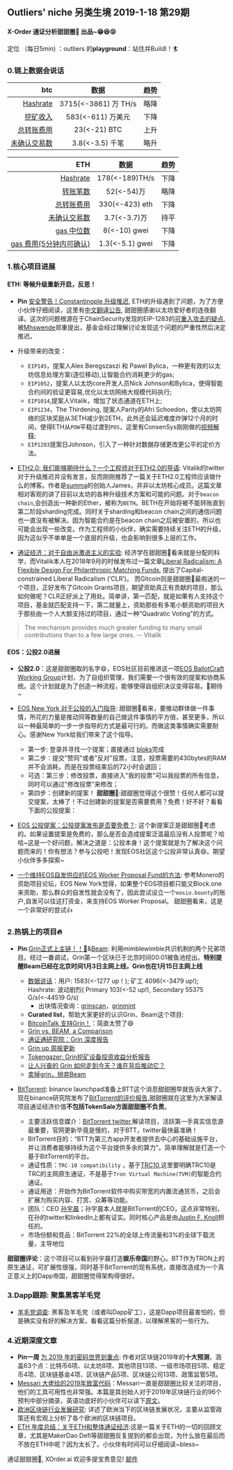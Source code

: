 

## Outliers' niche 另类生境 2019-1-18 第29期

#### X-Order 通证分析甜甜圈🍩 出品~😁😆😝 
定位 （每日5min)  ：outliers 的**playground**：站住并Buildl！🏄 


### 0.链上数据会说话

| btc | 数据 | 趋势|
|---:|:--:|:--|
| [Hashrate](https://www.blockchain.com/charts/hash-rate)| 3715(<-3861) 万 TH/s| 略降|
| [挖矿收入](https://www.blockchain.com/charts/miners-revenue) | 583(<-611) 万美元 | 下降|
| [总转账费用](https://www.blockchain.com/charts/transaction-fees) | 23(<-21) BTC | 上升|
| [未确认交易数](https://www.blockchain.com/zh-cn/btc/unconfirmed-transactions) | 3.8(<-3.5) 千笔 |略升|


|ETH | 数据 | 趋势|
|--:|:--:|:--:|
|[Hashrate](https://etherscan.io/chart/hashrate)| 178(<-189)TH/s| 下降|
|[转账笔数](https://etherscan.io/chart/tx)|52(<-54)万|略降|
|[总转账费用](https://etherscan.io/chart/transactionfee)| 330(<-423) eth| 下降|
|[未确认交易数](https://etherscan.io/chart/pendingtx)| 3.7(<-3.7)万 | 持平|
|[gas 中位数](https://ethgasstation.info/)| 8(<-10) gwei | 下降 |
|[gas 费用(5分钟内可确认)](https://ethgasstation.info/)| 1.3(<-5.1) gwei | 下降|





### 1.核心项目进展
#### ETH: 等候升级重新开启，反思！
- **Pin** [安全警告！Constantinople 升级推迟](https://blog.ethereum.org/2019/01/15/security-alert-ethereum-constantinople-postponement/), ETH的升级遇到了问题，为了方便小伙伴仔细阅读，这里有[中文翻译公告](https://ethfans.org/posts/security-alert-ethereum-constantinople-postponement), 甜甜圈感谢以太坊爱好者的连夜翻译。这次的问题根源在于ChainSecurity发现的EIP-1283的[可重入攻击的疑点](https://medium.com/chainsecurity/constantinople-enables-new-reentrancy-attack-ace4088297d9), 被[Mhswende](https://twitter.com/mhswende/)郑重提出，基金会经过理解讨论发现这个问题的严重性然后决定推迟。


- 升级带来的改变：
	- `EIP145`，提案人Alex Beregszaszi 和 Pawel Bylica，一种更有效的以太坊信息处理方案(逐位移动),让智能合约消耗更少的gas;
	- `EIP1052`，提案人以太坊core开发人员Nick Johnson和Bylica，使得智能合约间的验证更容易,优化以太坊网络大规模代码执行;
	- `EIP1014`,提案人Vitalik，增加了状态通道在ETH上;
	- `EIP1234`，The Thirdening, 提案人Parity的Afri Schoedon，使以太坊网络的区块奖励从3ETH减少到2ETH，此外还会延迟难度炸弹12个月的时间，使得ETH从`POW`平稳过渡到`POS`，这里有ConsenSys刚刚做的[视频解释](https://www.youtube.com/watch?v=-k2oktHQ7cs&feature=youtu.be);
	- `EIP1283`提案日Johnson，引入了一种针对数据存储更改更公平的定价方法。

- [ETH2.0: 我们能够期待什么？一个工程师对于ETH2.0的导语](https://hackernoon.com/what-to-expect-when-eths-expecting-80cb4951afcd): Vitalik的twitter对于升级推迟并没有发言，反而刚刚推荐了一篇关于ETH2.0工程师应该做什么的博客。作者是[summa](https://summa.one/)的创始人James，并非以太坊核心成员。这篇文章相对客观的讲了目前以太坊的各种升级技术方案和可能的问题。对于`beacon chain`,会创造出一种新的Ether，被称为`BETH`。BETH在开始将被不能转账直到第二阶段sharding完成。同时关于sharding和beacon chain之间的通信问题也一直没有被解决。因为智能合约是在beacon chain之后被安置的，所以也可能会出现一些改变。作为工程师的小伙伴，确实需要持续关注ETH的升级，因为这似乎不单单是一个底层的升级，也会影响到很多上层的工作。


- [通证经济：对于自由派激进主义的实验](https://medium.com/gitcoin/experiments-with-liberal-radicalism-ad68e02efd4): 经济学在甜甜圈🍩看来就是分配的科学，而Vitalik本人在2018年9月的时候发布过一篇文章[Liberal Radicalism: A Flexible Design For Philanthropic Matching Funds](https://papers.ssrn.com/sol3/papers.cfm?abstract_id=3243656), 提出了Capital-constrained Liberal Radicalism (‘CLR’)。 而Gitcoin则是甜甜圈🍩最痴迷的一个项目，正好发布了Gitcoin Grants项目，期望资助真正有贡献的项目，那么如何做呢？CLR正好派上了用处。简单讲，第一匹配，就是如果有人支持这个项目，基金就匹配支持一下，第二就量上，资助那些有多笔小额资助的项目大于那些由一个人大额支持过的项目，通过一种“Quadratic Voting"的方式。

> The mechanism provides much greater funding to many small contributions than to a few large ones. -- Vitalik



#### EOS：公投2.0进展

- **公投2.0**：这是甜甜圈取的名字😄，EOS社区目前推进这一项[EOS BallotCraft Working Group](https://medium.com/@espin.brand/eos-ballotcraft-guide-published-5eddab9d8cf3)计划，为了自组织管理，我们需要一个很有效的提案和协商系统。这个计划就是为了创造一种流程，能够使得自组织决议变得容易。🍩期待~ 

- [EOS New York 对于公投的入门指导](https://medium.com/eos-new-york/vote-thoughtfully-vote-eos-dcbe009fc727): 甜甜圈🍩看来，要推动群体做一件事情，所花的力量是推动同等数量的自己做这件事情的平方倍，甚至更多，所以以一种最简单的一步一步指导的方式是最可行的。而做这类事情确实需要耐心。感谢New York给我们带来了这个指导。
	- 第一步: 登录并寻找一个提案；直接通过 [bloks](https://bloks.io/vote/referendums)完成
	- 第二步：提交"赞同"或者"反对"投票，注意，投票需要的430bytes的RAM并不会消耗，而是在投票结束后的72小时会退回；
	- 可选：第三步：修改投票，直接进入"我的投票"可以我投票的所有信息，同时可以通过"修改投票”来修改；
	- 第四步：创建新的提案！ **甜甜圈🍩**:甜甜圈觉得这个很赞！任何人都可以提交提案，太棒了！不过创建新的提案是否需要费用？免费！好不好？看看下面的公投提案：

- [EOS 公投提案：公投提案发布是否要免费？](https://eosauthority.com/polls_details?proposal=pollpropcost_20190115&lnc=en): 这个新提案正是甜甜圈🍩考虑的。如果设置提案是免费的，那么是否会造成提案泛滥最后没有人投票呢？哈哈~这是一个好问题，解决之道是：公投本身！这个提案就是为了解决这个问题而来的！你有想法？参与公投吧！发现EOS社区这个公投非常认真😄。期望小伙伴多多探索~
 

- [一个维持EOS自发供应的EOS Worker Proposal Fund的方法](https://medium.com/eos-new-york/a-voluntaristic-approach-to-the-eos-worker-proposal-fund-1b2a94dad20b): 参考Monero的资助项目论坛，EOS New York觉得，如果整个EOS项目都只能又Block.one来资助，那么群众的自发性就会没有了，因此尝试设立一个`eosio.bounty`的账户,自发可以往这打资金，来支持EOS Worker Proposal。 甜甜圈看来，这是一个非常好的尝试👍





### 2.热锅上的项目🔥 
- **Pin**:[Grin正式上主链！！💐](https://grin-tech.org/)&[Beam](https://www.beam.mw/): 利用mimblewimble共识机制的两个兄弟项目。经过一番调试，Grin第一个区块已于北京时间00:01被鱼池挖出。**特别提醒Beam已经在北京时间1月3日主网上线，Grin也在1月15日主网上线**
	- [数据说话](https://grinmint.com/pages/index.html)：用户: 1583(<-1277 up！); 矿工 4096(<-3479 up!); Hashrate: 波动剧烈( Primary 103(<-52 up!), Secondary 55375 G/s(<-44519 G/s)  
		- 出块情况查询：[grinscan](http://grinscan.net)，[grinmint](https://grinmint.com/)
	- **Curated list**，帮助大家更好的认识Grin、Beam这个项目: 
	- [BitcoinTalk 支持Grin！](https://bitcointalk.org/index.php?topic=5098450.0)：简直太赞了😄
	- [Grin vs. BEAM, a Comparison](https://tlu.tarilabs.com/protocols/grin-beam-comparison/MainReport.html)
	- [通证通研究院：Grin 深度报告](https://www.chainnews.com/articles/182565597152.htm)
	- [Grin up 周报更新](https://grinnews.substack.com/)
	- [Tokengazer: Grin挖矿设备投资收益分析报告](http://www.tokengazer.com/#/reportDetail?id=64)
	- [让人兴奋的 Grin 如何走到今天？谁在背后推动它？](https://mp.weixin.qq.com/s/1OCmswCxaoo-2BHGEU5KrQ)
	- [卖掉grin，抛弃Beam](https://www.shenliancaijing.com/portal/activity/activedetail.html?id=4366) 

- [BitTorrent](https://www.bittorrent.com/): binance launchpad准备上BTT这个消息甜甜圈早就告诉大家了，现在binance研究院发布了[BitTorrent的评价报告](https://info.binance.com/en/research/BTT-2019-1-17.html),甜甜圈就在这里为大家解读项目通证经济价值**不包括TokenSale方面甜甜圈不负责**。 
	- 主要活跃信息媒介：[BitTorrent twitter](https://twitter.com/BitTorrent),解读项目，活跃第一手真实信息源最重要，官网更新毕竟是慢的，对于BTT，twitter最快最准确！
	- BitTorrent目的：“BTT为第三方app开发者提供去中心的基础设施平台，并让消费者能够持续为这个平台提供多余的算力”。简单理解就是打造一个基于BitTorrent的平台。 
	- 通证性质：`TRC-10 compatibility` ，基于[TRC10](https://developers.tron.network/docs/trc10-token),这里要明确TRC10是TRC的主网原生通证，不是基于`Tron Virtual Machine(TVM)`的智能合约通证。
	- 通证用途：开始作为BitTorrent软件中购买带宽的内置流通货币，之后会扩展为购买内容、打赏、众筹等功能。
	- 团队：CEO [孙宇晨](https://twitter.com/justinsuntron)；孙宇晨本人就是BitTorrent的CEO，这点非常特别，在孙的twitter和linkedIn上都有证实。同时核心产品是由[Justin F. Knoll](https://www.linkedin.com/in/knolljustin/#experience-section)担任的。 
	- 市场份额和竞品：BitTorrent 22%的全球上传流量和3%的全球下载流量，主导地位

**甜甜圈评论**：这个项目可以看到孙宇晨打造**娱乐帝国**的野心。BTT作为TRON上的原生通证，可扩展性很强，同时基于BitTorrent的现有系统，直接改造成为一个真正意义上的Dapp帝国，甜甜圈觉得架构得很好。


### 3.Dapp跟踪: 聚集黑客羊毛党
- [羊毛党调查](https://www.8btc.com/article/347999): 黑客及羊毛党（或者叫Dapp矿工），这是Dapp项目最害怕的，但是确实没有好的解决方案，看看这篇分析报道，以理解黑客的一些行为。


### 4.近期深度文章
- **Pin一周** [为 2019 年的密码世界划重点](https://mp.weixin.qq.com/s/300o6WLxB5kUVFBM9w238g): 作者对区块链2019年的**十大预测**，涵盖63个点：比特币6项、以太坊8项、其他项目13项、一级市场项目5项、稳定币4项、区块链基金4项、区块链产品5项、区块链公司13项、政策监管5项。
- [Messari 大佬给的2019年致富代码](https://mp.weixin.qq.com/s/EgiHB22jXSe_frFezH_RhQ)：Messari一直是甜甜圈比较关注的项目，他们的工具可用性也非常强。本篇是其创始人对于2019年区块链行业的96个预判中部分摘录，英语功底好的小伙伴可以读下[原文](https://medium.com/@twobitidiot/96-theses-for-crypto-in-2019-1498fe1a14e)。
- [欧洲区块链行业发展研究](https://mp.weixin.qq.com/s/UGrjdmlmEtpL5tWiiO0i5Q): 详述了欧洲当下的区块链发展状况，主要从监管政策还有宏观上分析了各个欧洲的区块链项目。
- [ETH 年度总结：关于ETH和整体通证经济](https://medium.com/@jjmstark/the-year-in-ethereum-87a17d6f8276):这是一篇关于ETH的一切的回顾文章，尤其是MakerDao Defi等甜甜圈反复提到的都会出现，为什么放在最后而不放在ETH中呢？因为太长了。小伙伴有时间可以仔细阅读~bless~


通证甜甜圈🍩, XOrder.ai 欢迎多提宝贵意见! [邮件](qchen@xorder.ai)
